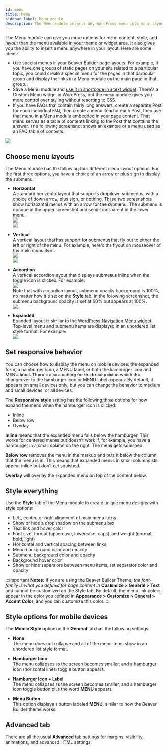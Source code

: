 ```yaml
---
id: menu
title: Menu
sidebar_label: Menu module
description: The Menu module inserts any WordPress menu into your layout, with many layout and style options that can be tailored for responsiveness.
---
```


The Menu module can give you more options for menu content, style, and layout
than the menu available in your theme or widget area. It also gives you the
ability to insert a menu anywhere in your layout. Here are some ideas:

  * Use special menus in your Beaver Builder page layouts. For example, if you have one groups of static pages on your site related to a particular topic, you could create a special menu for the pages in that particular group and display the links in a Menu module on the main page in that group.
  * Save a Menu module and [use it in shortcode in a text widget](/beaver-builder/advanced-builder-techniques/shortcodes/use-shortcodes-in-your-layouts.md#add-beaver-builder-shortcode-to-a-wordpress-text-widget). There's a Custom Menu widget in WordPress, but the menu module gives you more control over styling without resorting to CSS.
  * If you have FAQs that contain fairly long answers, create a separate Post for each individual FAQ, then create a menu item for each Post, then use that menu in a Menu module embedded in your page content. That menu serves as a table of contents linking to the Post that contains the answer. The following screenshot shows an example of a menu used as an FAQ table of contents.

![](/img/menu-module-1.jpg)

##  Choose menu layouts

The Menu module has the following four different menu layout options. For the
first three options, you have a choice of an arrow or plus sign to display the
submenu.

  * **Horizontal**  
A standard horizontal layout that supports dropdown submenus, with a choice of
down arrow, plus sign, or nothing. These two screenshots show horizozntal
menus with an arrow for the submenu. The submenu is opaque in the upper
screenshot and semi-transparent in the lower menu.  
![](/img/menu-module-2.png)  
![](/img/menu-module-3.png)

  * **Vertical**  
A vertical layout that has support for submenus that fly out to either the
left or right of the menu. For example, here's the flyout on mouseover of the
main menu item:  
![](/img/menu-module-4.png)  
![](/img/menu-module-5.png)

  * **Accordion**  
A vertical accordion layout that displays submenus inline when the toggle icon
is clicked. For example:  
![](/img/menu-module-6.png)  
Note that with accordion layout, submenu opacity background is 100%, no matter
how it's set on the **Style** tab. In the following screenshot, the submenu
background opacity is set at 60% but appears at 100%.  
![](/img/menu-module-7.png)

  * **Expanded**  
Epanded layout is similar to the [WordPress Navigation Menu widget](https://en.support.wordpress.com/widgets/navigation-menu-widget/).
Top-level menu and submenu items are displayed in an unordered list style
format. For example:  
![](/img/menu-module-8.png)

## Set responsive behavior

You can choose how to display the menu on mobile devices: the expanded form, a
hamburger icon, a MENU label, or both the hamburger icon and MENU label.
There's also a setting for the breakpoint at which the changeover to the
hamburger icon or MENU label appears: By default, it appears on small devices
only, but you can change the behavior to medium and small devices, or all
devices.

The **Responsive style** setting has the following three options for how
expand the menu when the hamburger icon is clicked:

  * Inline
  * Below row
  * Overlay

**Inline** means that the expanded menu falls below the hamburger. This works
for centered menus but doesn’t work if, for example, you have a hamburger in a
small column on the right. The menu gets squished.

**Below row** removes the menu in the markup and puts it below the column that
the menu is in. This means that expanded menus in small columns still appear
inline but don’t get squished.

**Overlay** will overlay the expanded menu on top of the content below.

## Style everything

Use the **Style** tab of the Menu module to create unique menu designs with
style options:

  * Left, center, or right alignment of main menu items
  * Show or hide a drop shadow on the submenu box
  * Text link and hover color
  * Font size, format (uppercase, lowercase, caps), and weight (normal, bold, light)
  * Horizontal and vertical spacing between links
  * Menu background color and opacity
  * Submenu background color and opacity
  * Background hover color
  * Show or hide separators between menu items, set separator color and opacity

:::important **Notes:**
If you are using the Beaver Builder Theme, _the font-family is what
you defined for page content in_ **Customize > General > Text** and cannot be
customized on the Style tab. By default, the menu link colors appear in the
color you defined in **Appearance > Customize > General > Accent Color**, and
you can customize this color.
:::

## Style options for mobile devices

The **Mobile Style** option on the **General** tab has the following settings:

  * **None**  
The menu does not collapse and all of the menu items show in an unordered
list style format.

  * **Hamburger Icon**  
The menu collapses as the screen becomes smaller, and a hamburger icon
(horizontal lines) toggle button appears.

  * **Hamburger Icon + Label**  
The menu collapses as the screen becomes smaller, and a hamburger icon toggle
button plus the word **MENU** appears.

  * **Menu Button**  
This option displays a button labeled **MENU**, similar to how the Beaver
Builder theme works.

## Advanced tab

There are all the usual [**Advanced** tab settings](/beaver-builder/layouts/advanced-tab-rows-columns-modules.md) for margins, visibility, animations, and advanced HTML settings.

